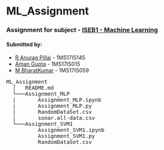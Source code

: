 # ML_Assignment
### Assignment for subject - [ISEB1 - Machine Learning](https://github.com/mydhiliknair/ISEB1-Even-Sem-2020)
#### Submitted by:
* [R Anurag Pillai](https://github.com/CodesOfAnurag/) - 1MS17IS145 <br>
* [Aman Gupta](https://github.com/aman1698) - 1MS17IS015 <br>
* [M BharatKumar](https://github.com/MBharatKumar) - 1MS17IS059 <br>

<pre>ML_Assignment
  │   README.md
  └───Assignment_MLP
  |       Assignment_MLP.ipynb
  |       Assignment_MLP.py
  |       RandomDataSet.csv
  |       sonar.all-data.csv
  └───Assignment_SVM1
          Assignment_SVM1.ipynb
          Assignment_SVM1.py
          RandomDataSet.csv
</pre>
